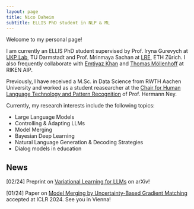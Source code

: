 ```yaml
---
layout: page
title: Nico Daheim
subtitle: ELLIS PhD student in NLP & ML
---
```


Welcome to my personal page!

I am currently an ELLIS PhD student supervised by Prof. Iryna Gurevych at [UKP Lab](www.ukp.tu-darmstadt.de), TU Darmstadt and Prof. Mrinmaya Sachan at [LRE](https://www.mrinmaya.io/), ETH Zürich. I also frequently collaborate with [Emtiyaz Khan](https://emtiyaz.github.io/) and [Thomas Möllenhoff](https://moellenh.github.io/) at RIKEN AIP.

Previously, I have received a M.Sc. in Data Science from RWTH Aachen University and worked as a student reasearcher at the [Chair for Human Language Technology and Pattern Recognition](https://www-i6.informatik.rwth-aachen.de/web/Homepage/index.html) of Prof. Hermann Ney.

Currently, my research interests include the following topics:

<ul>
  <li>Large Language Models</li>
  <li>Controlling & Adapting LLMs</li>
  <li>Model Merging</li>
  <li>Bayesian Deep Learning</li>
  <li>Natural Language Generation & Decoding Strategies</li>
  <li>Dialog models in education</li>
</ul>

## News

[02/24] Preprint on [Variational Learning for LLMs](https://arxiv.org/abs/2402.17641) on arXiv!

[01/24] Paper on [Model Merging by Uncertainty-Based Gradient Matching](https://openreview.net/pdf?id=D7KJmfEDQP) accepted at ICLR 2024. See you in Vienna!